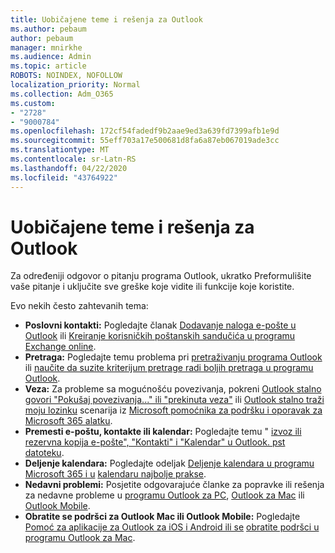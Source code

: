 ```yaml
---
title: Uobičajene teme i rešenja za Outlook
ms.author: pebaum
author: pebaum
manager: mnirkhe
ms.audience: Admin
ms.topic: article
ROBOTS: NOINDEX, NOFOLLOW
localization_priority: Normal
ms.collection: Adm_O365
ms.custom:
- "2728"
- "9000784"
ms.openlocfilehash: 172cf54fadedf9b2aae9ed3a639fd7399afb1e9d
ms.sourcegitcommit: 55eff703a17e500681d8fa6a87eb067019ade3cc
ms.translationtype: MT
ms.contentlocale: sr-Latn-RS
ms.lasthandoff: 04/22/2020
ms.locfileid: "43764922"
---
```

# <a name="outlook-common-issues-and-resolutions"></a>Uobičajene teme i rešenja za Outlook

Za određeniji odgovor o pitanju programa Outlook, ukratko Preformulišite vaše pitanje i uključite sve greške koje vidite ili funkcije koje koristite.

Evo nekih često zahtevanih tema:

- **Poslovni kontakti:** Pogledajte članak [Dodavanje naloga e-pošte u Outlook](https://support.office.com/article/6e27792a-9267-4aa4-8bb6-c84ef146101b) ili [Kreiranje korisničkih poštanskih sandučića u programu Exchange online](https://docs.microsoft.com/Exchange/recipients-in-exchange-online/create-user-mailboxes).
- **Pretraga:** Pogledajte temu problema pri [pretraživanju programa Outlook](https://support.office.com/article/2556b11f-f4d8-46be-b0a7-de33a3f4f066) ili [naučite da suzite kriterijum pretrage radi boljih pretraga u programu Outlook](https://support.office.com/article/D824D1E9-A255-4C8A-8553-276FB895A8DA).
- **Veza:** Za probleme sa mogućnošću povezivanja, pokreni [Outlook stalno govori "Pokušaj povezivanja..." ili "prekinuta veza"](https://aka.ms/SaRA-OutlookDisconnect) ili [Outlook stalno traži moju lozinku](https://aka.ms/SaRA-OutlookPwdPrompt) scenarija iz [Microsoft pomoćnika za podršku i oporavak za Microsoft 365 alatku](https://diagnostics.outlook.com/#/).
- **Premesti e-poštu, kontakte ili kalendar:** Pogledajte temu " [izvoz ili rezervna kopija e-pošte", "Kontakti" i "Kalendar" u Outlook. pst datoteku](https://support.office.com/article/14252b52-3075-4e9b-be4e-ff9ef1068f91).
- **Deljenje kalendara:** Pogledajte odeljak [Deljenje kalendara u programu Microsoft 365 i u](https://support.office.com/article/b576ecc3-0945-4d75-85f1-5efafb8a37b4) [kalendaru najbolje prakse](https://support.office.com/article/D93F72D3-2361-4E0D-8D6A-5C4939C17F39).
- **Nedavni problemi:** Posjetite odgovarajuće članke za popravke ili rešenja za nedavne probleme u [programu Outlook za PC](https://support.office.com/article/ecf61305-f84f-4e13-bb73-95a214ac1230), [Outlook za Mac](https://support.office.com/article/54afa5e3-db38-422a-9d94-3b55330ded8e) ili [Outlook Mobile](https://support.office.com/article/a264ef01-9c88-48fb-9285-7017e4f31f02).
- **Obratite se podršci za Outlook Mac ili Outlook Mobile:** Pogledajte [Pomoć za aplikacije za Outlook za iOS i Android ili se](https://support.office.com/article/218a22d1-9fa5-4889-b689-de1c63493243) [obratite podršci u programu Outlook za Mac](https://support.office.com/article/d0410177-8e65-4487-93f7-206a3a3d71a8).